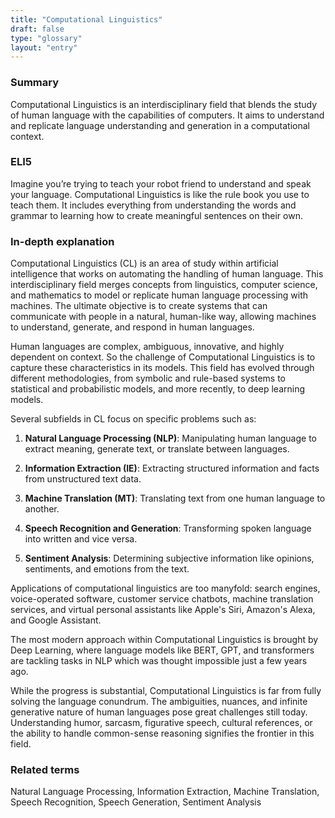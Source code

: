 ```yaml
---
title: "Computational Linguistics"
draft: false
type: "glossary"
layout: "entry"
---
```


### Summary

Computational Linguistics is an interdisciplinary field that blends the study of human language with the capabilities of computers. It aims to understand and replicate language understanding and generation in a computational context.

### ELI5

Imagine you’re trying to teach your robot friend to understand and speak your language. Computational Linguistics is like the rule book you use to teach them. It includes everything from understanding the words and grammar to learning how to create meaningful sentences on their own.

### In-depth explanation

Computational Linguistics (CL) is an area of study within artificial intelligence that works on automating the handling of human language. This interdisciplinary field merges concepts from linguistics, computer science, and mathematics to model or replicate human language processing with machines. The ultimate objective is to create systems that can communicate with people in a natural, human-like way, allowing machines to understand, generate, and respond in human languages.

Human languages are complex, ambiguous, innovative, and highly dependent on context. So the challenge of Computational Linguistics is to capture these characteristics in its models. This field has evolved through different methodologies, from symbolic and rule-based systems to statistical and probabilistic models, and more recently, to deep learning models.

Several subfields in CL focus on specific problems such as:

1. **Natural Language Processing (NLP)**: Manipulating human language to extract meaning, generate text, or translate between languages. 

2. **Information Extraction (IE)**: Extracting structured information and facts from unstructured text data. 

3. **Machine Translation (MT)**: Translating text from one human language to another.

4. **Speech Recognition and Generation**: Transforming spoken language into written and vice versa. 

5. **Sentiment Analysis**: Determining subjective information like opinions, sentiments, and emotions from the text.

Applications of computational linguistics are too manyfold: search engines, voice-operated software, customer service chatbots, machine translation services, and virtual personal assistants like Apple's Siri, Amazon's Alexa, and Google Assistant.

The most modern approach within Computational Linguistics is brought by Deep Learning, where language models like BERT, GPT, and transformers are tackling tasks in NLP which was thought impossible just a few years ago.

While the progress is substantial, Computational Linguistics is far from fully solving the language conundrum. The ambiguities, nuances, and infinite generative nature of human languages pose great challenges still today. Understanding humor, sarcasm, figurative speech, cultural references, or the ability to handle common-sense reasoning signifies the frontier in this field.

### Related terms

Natural Language Processing, Information Extraction, Machine Translation, Speech Recognition, Speech Generation, Sentiment Analysis

